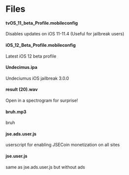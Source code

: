 # Files

#### tvOS_11_beta_Profile.mobileconfig
Disables updates on iOS 11-11.4 (Useful for jailbreak users)

#### iOS_12_Beta_Profile.mobileconfig
Latest iOS 12 beta profile

#### Undecimus.ipa
Undeciumus iOS jailbreak 3.0.0

#### result (20).wav
Open in a spectrogram for surprise!

#### bruh.mp3
bruh

#### jse.ads.user.js
userscript for enabling JSECoin monetization on all sites

#### jse.user.js
same as jse.ads.user.js but without ads
